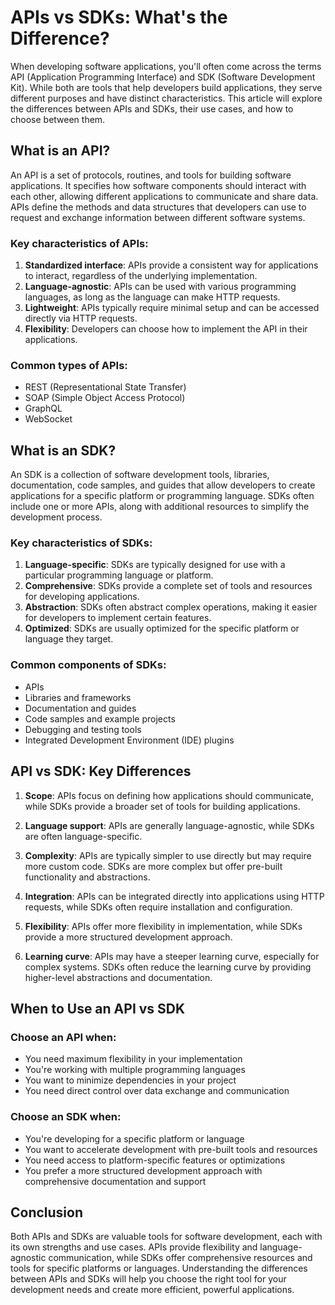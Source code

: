 # APIs vs SDKs: What's the Difference?

When developing software applications, you'll often come across the terms API (Application Programming Interface) and SDK (Software Development Kit). While both are tools that help developers build applications, they serve different purposes and have distinct characteristics. This article will explore the differences between APIs and SDKs, their use cases, and how to choose between them.

## What is an API?

An API is a set of protocols, routines, and tools for building software applications. It specifies how software components should interact with each other, allowing different applications to communicate and share data. APIs define the methods and data structures that developers can use to request and exchange information between different software systems.

### Key characteristics of APIs:

1. **Standardized interface**: APIs provide a consistent way for applications to interact, regardless of the underlying implementation.
2. **Language-agnostic**: APIs can be used with various programming languages, as long as the language can make HTTP requests.
3. **Lightweight**: APIs typically require minimal setup and can be accessed directly via HTTP requests.
4. **Flexibility**: Developers can choose how to implement the API in their applications.

### Common types of APIs:

- REST (Representational State Transfer)
- SOAP (Simple Object Access Protocol)
- GraphQL
- WebSocket

## What is an SDK?

An SDK is a collection of software development tools, libraries, documentation, code samples, and guides that allow developers to create applications for a specific platform or programming language. SDKs often include one or more APIs, along with additional resources to simplify the development process.

### Key characteristics of SDKs:

1. **Language-specific**: SDKs are typically designed for use with a particular programming language or platform.
2. **Comprehensive**: SDKs provide a complete set of tools and resources for developing applications.
3. **Abstraction**: SDKs often abstract complex operations, making it easier for developers to implement certain features.
4. **Optimized**: SDKs are usually optimized for the specific platform or language they target.

### Common components of SDKs:

- APIs
- Libraries and frameworks
- Documentation and guides
- Code samples and example projects
- Debugging and testing tools
- Integrated Development Environment (IDE) plugins

## API vs SDK: Key Differences

1. **Scope**: APIs focus on defining how applications should communicate, while SDKs provide a broader set of tools for building applications.

2. **Language support**: APIs are generally language-agnostic, while SDKs are often language-specific.

3. **Complexity**: APIs are typically simpler to use directly but may require more custom code. SDKs are more complex but offer pre-built functionality and abstractions.

4. **Integration**: APIs can be integrated directly into applications using HTTP requests, while SDKs often require installation and configuration.

5. **Flexibility**: APIs offer more flexibility in implementation, while SDKs provide a more structured development approach.

6. **Learning curve**: APIs may have a steeper learning curve, especially for complex systems. SDKs often reduce the learning curve by providing higher-level abstractions and documentation.

## When to Use an API vs SDK

### Choose an API when:

- You need maximum flexibility in your implementation
- You're working with multiple programming languages
- You want to minimize dependencies in your project
- You need direct control over data exchange and communication

### Choose an SDK when:

- You're developing for a specific platform or language
- You want to accelerate development with pre-built tools and resources
- You need access to platform-specific features or optimizations
- You prefer a more structured development approach with comprehensive documentation and support

## Conclusion

Both APIs and SDKs are valuable tools for software development, each with its own strengths and use cases. APIs provide flexibility and language-agnostic communication, while SDKs offer comprehensive resources and tools for specific platforms or languages. Understanding the differences between APIs and SDKs will help you choose the right tool for your development needs and create more efficient, powerful applications.